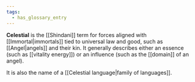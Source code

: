 ```yaml
---
tags:
  - has_glossary_entry
---
```


**Celestial** is the [[Shindani]] term for forces aligned with [[Immortal|immortals]] tied to universal law and good, such as [[Angel|angels]] and their kin. It generally describes either an essence (such as [[vitality energy]]) or an influence (such as the [[domain]] of an angel).

It is also the name of a [[Celestial language|family of languages]].